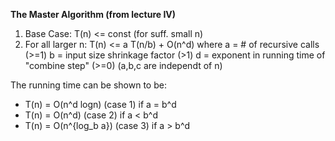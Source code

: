 **The Master Algorithm (from lecture IV)**
1. Base Case: T(n) <= const (for suff. small n)
2. For all larger n:
  T(n) <= a T(n/b) + O(n^d)
  where a = # of recursive calls (>=1)
        b = input size shrinkage factor (>1)
        d = exponent in running time of "combine step" (>=0)
        (a,b,c are independt of n)

The running time can be shown to be:
* T(n) = O(n^d logn)    (case 1) if a = b^d
* T(n) = O(n^d)         (case 2) if a < b^d
* T(n) = O(n^{log_b a}) (case 3) if a > b^d
